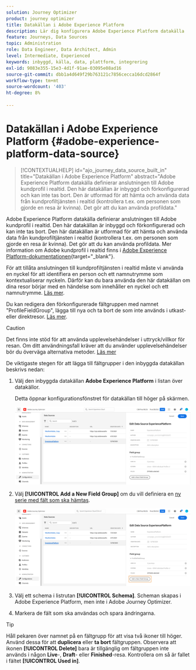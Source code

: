 ```yaml
---
solution: Journey Optimizer
product: journey optimizer
title: Datakällan i Adobe Experience Platform
description: Lär dig konfigurera Adobe Experience Platform datakälla
feature: Journeys, Data Sources
topic: Administration
role: Data Engineer, Data Architect, Admin
level: Intermediate, Experienced
keywords: inbyggd, källa, data, plattform, integrering
exl-id: 9083e355-15e3-4d1f-91ae-03095e08ad16
source-git-commit: dbb1a4d649f29b763121c7856cecca16dcd2864f
workflow-type: tm+mt
source-wordcount: '403'
ht-degree: 8%

---
```


# Datakällan i Adobe Experience Platform {#adobe-experience-platform-data-source}

>[!CONTEXTUALHELP]
>id="ajo_journey_data_source_built_in"
>title="Datakällan i Adobe Experience Platform"
>abstract="Adobe Experience Platform datakälla definierar anslutningen till Adobe kundprofil i realtid. Den här datakällan är inbyggd och förkonfigurerad och kan inte tas bort. Den är utformad för att hämta och använda data från kundprofiltjänsten i realtid (kontrollera t.ex. om personen som gjorde en resa är kvinna). Det gör att du kan använda profildata."

Adobe Experience Platform datakälla definierar anslutningen till Adobe kundprofil i realtid. Den här datakällan är inbyggd och förkonfigurerad och kan inte tas bort. Den här datakällan är utformad för att hämta och använda data från kundprofiltjänsten i realtid (kontrollera t.ex. om personen som gjorde en resa är kvinna). Det gör att du kan använda profildata. Mer information om Adobe kundprofil i realtid finns i [Adobe Experience Platform-dokumentationen](https://experienceleague.adobe.com/docs/experience-platform/profile/home.html?lang=sv){target="_blank"}.

För att tillåta anslutningen till kundprofiltjänsten i realtid måste vi använda en nyckel för att identifiera en person och ett namnutrymme som kontextualiserar nyckeln. Därför kan du bara använda den här datakällan om dina resor börjar med en händelse som innehåller en nyckel och ett namnutrymme. [Läs mer](../building-journeys/journey.md).

Du kan redigera den förkonfigurerade fältgruppen med namnet &quot;ProfileFieldGroup&quot;, lägga till nya och ta bort de som inte används i utkast- eller direktresor. [Läs mer](../datasource/configure-data-sources.md#define-field-groups).


>[!CAUTION]
>
>Det finns inte stöd för att använda upplevelsehändelser i uttryck/villkor för resan. Om ditt användningsfall kräver att du använder upplevelsehändelser bör du överväga alternativa metoder. [Läs mer](../building-journeys/exp-event-lookup.md)


De viktigaste stegen för att lägga till fältgrupper i den inbyggda datakällan beskrivs nedan:

1. Välj den inbyggda datakällan **Adobe Experience Platform** i listan över datakällor.

   Detta öppnar konfigurationsfönstret för datakällan till höger på skärmen.

   ![](assets/journey23.png)

1. Välj **[!UICONTROL Add a New Field Group]** om du vill definiera en [ny serie med fält som ska hämtas](../datasource/configure-data-sources.md#define-field-groups).

   ![](assets/journey24.png)

1. Välj ett schema i listrutan **[!UICONTROL Schema]**. Scheman skapas i Adobe Experience Platform, men inte i Adobe Journey Optimizer.
1. Markera de fält som ska användas och spara ändringarna.


>[!TIP]
>
>Håll pekaren över namnet på en fältgrupp för att visa två ikoner till höger. Använd dessa för att **duplicera** eller **ta bort** fältgruppen. Observera att ikonen **[!UICONTROL Delete]** bara är tillgänglig om fältgruppen inte används i någon **Live**-, **Draft**- eller **Finished**-resa. Kontrollera om så är fallet i fältet **[!UICONTROL Used in]**.

